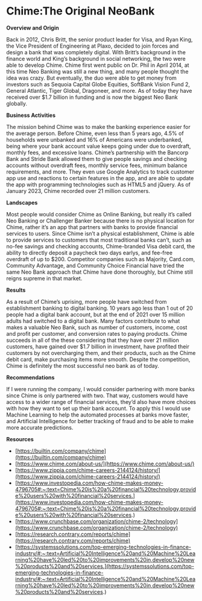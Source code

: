 # Chime:The Original NeoBank


**Overview and Origin**

Back in 2012, Chris Britt, the senior product leader for Visa, and Ryan King, the Vice President of Engineering at Plaxo, decided to join forces and design a bank that was completely digital. With Britt’s background in the finance world and King’s background in social networking, the two were able to develop Chime. Chime first went public on Dr. Phil in April 2014, at this time Neo Banking was still a new thing, and many people thought the idea was crazy. But eventually, the duo were able to get money from investors such as Sequoia Capital Globe Equities, SoftBank Vision Fund 2, General Atlantic, Tiger Global, Dragoneer, and more. As of today they have received over $1.7 billion in funding and is now the biggest Neo Bank globally.

**Business Activities**

The mission behind Chime was to make the banking experience easier for the average person. Before Chime, even less than 5 years ago, 4.5% of households were unbanked and 16% of Americans were underbanked, being where your bank account value keeps going under due to overdraft, monthly fees, and excessive loans. Chime’s partnership with the Bancorp Bank and Stride Bank allowed them to give people savings and checking accounts without overdraft fees, monthly service fees, minimum balance requirements, and more. They even use Google Analytics to track customer app use and reactions to certain features in the app, and are able to update the app with programming technologies such as HTML5 and jQuery. As of January 2023, Chime recorded over 21 million customers. 

**Landscapes**

Most people would consider Chime as Online Banking, but really it’s called Neo Banking or Challenger Banker because there is no physical location for Chime, rather it’s an app that partners with banks to provide financial services to users. Since Chime isn’t a physical establishment, Chime is able to provide services to customers that most traditional banks can’t, such as no-fee savings and checking accounts, Chime-branded Visa debit card, the ability to directly deposit a paycheck two days earlys, and fee-free overdraft of up to $200. Competitor companies such as Majority, Card.com, Community Advantage, and Community Choice Financial have tried the same Neo Bank approach that Chime have done thoroughly, but Chime still reigns supreme in that market.

**Results**

As a result of Chime’s uprising, more people have switched from establishment banking to digital banking. 10 years ago less than 1 out of 20 people had a digital bank account, but at the end of 2021 over 15 million adults had switched to a digital bank. Many factors contribute to what makes a valuable Neo Bank, such as number of customers, income, cost and profit per customer, and conversion rates to paying products. Chime succeeds in all of the these considering that they have over 21 million customers, have gained over $1.7 billion in investment, have profited their customers by not overcharging them, and their products, such as the Chime debit card, make purchasing items more smooth. Despite the competition, Chime is definitely the most successful neo bank as of today.

**Recommendations**

If I were running the company, I would consider partnering with more banks since Chime is only partnered with two. That way, customers would have access to a wider range of financial services, they’d also have more choices with how they want to set up their bank account. To apply this I would use Machine Learning to help the automated processes at banks move faster, and Artificial Intelligence for better tracking of fraud and to be able to make more accurate predictions.

**Resources**

- [https://builtin.com/company/chime](https://builtin.com/company/chime)
- [https://www.chime.com/about-us/](https://www.chime.com/about-us/)
- [https://www.zippia.com/chime-careers-2144124/history/](https://www.zippia.com/chime-careers-2144124/history/)
- [https://www.investopedia.com/how-chime-makes-money-4796705#:~:text=Chime%20is%20a%20financial%20technology,provide%20users%20with%20financial%20services.](https://www.investopedia.com/how-chime-makes-money-4796705#:~:text=Chime%20is%20a%20financial%20technology,provide%20users%20with%20financial%20services.)
- [https://www.crunchbase.com/organization/chime-2/technology](https://www.crunchbase.com/organization/chime-2/technology)
- [https://research.contrary.com/reports/chime](https://research.contrary.com/reports/chime)
- [https://systemssolutions.com/top-emerging-technologies-in-finance-industry/#:~:text=Artificial%20Intelligence%20and%20Machine%20Learning%20have%20led%20to%20improvements%20in,develop%20new%20products%20and%20services.](https://systemssolutions.com/top-emerging-technologies-in-finance-industry/#:~:text=Artificial%20Intelligence%20and%20Machine%20Learning%20have%20led%20to%20improvements%20in,develop%20new%20products%20and%20services.)